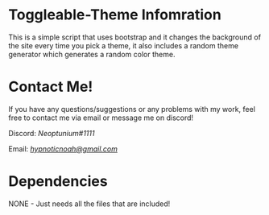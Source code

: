 # Toggleable-Theme Infomration 
This is a simple script that uses bootstrap and it changes the background of the site every time you pick a theme, it also includes a random theme generator which generates a random color theme.

# Contact Me!
 If you have any questions/suggestions or any problems with my work, feel free to contact me via email or message me on discord!

  Discord: *Neoptunium#1111*

  Email: *hypnoticnoah@gmail.com*

# Dependencies 
NONE - Just needs all the files that are included!
